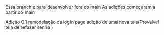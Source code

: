 Essa  branch é para desenvolver fora do main
As adições começaram a partir do main


Adição 0.1
remodelação da login page 
adição de uma nova tela(Provalvel tela de refazer senha )
